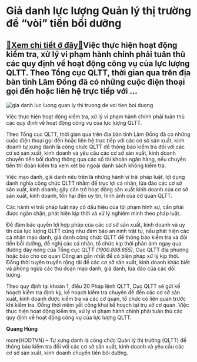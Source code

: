 Giả danh lực lượng Quản lý thị trường để “vòi” tiền bồi dưỡng
=============================================================

[:gift:Xem chi tiết ở đây:gift:](https://hddtvn.com/gia-danh-luc-luong-quan-ly-thi-truong-de-voi-tien-boi-duong/)Việc thực hiện hoạt động kiểm tra, xử lý vi phạm hành chính phải tuân thủ các quy định về hoạt động công vụ của lực lượng QLTT. Theo Tổng cục QLTT, thời gian qua trên địa bàn tỉnh Lâm Đồng đã có những cuộc điện thoại gọi đến hoặc liên hệ trực tiếp với …
-------------------------------------------------------------------------------------------------------------------------------------------------------------------------------------------------------------------------------------------------------------





![gia danh luc luong quan ly thi truong de voi tien boi duong](https://haiquanonline.com.vn/stores/news_dataimages/hungdq/062020/22/13/in_article/5535_triYt_pha_1.jpg?rt=20200716165248 "Giả danh lực lượng Quản lý thị trường để quot vòi quot tiền bồi dưỡng")


Việc thực hiện hoạt động kiểm tra, xử lý vi phạm hành chính phải tuân thủ các quy định về hoạt động công vụ của lực lượng QLTT.



Theo Tổng cục QLTT, thời gian qua trên địa bàn tỉnh Lâm Đồng đã có những cuộc điện thoại gọi đến hoặc liên hệ trực tiếp với các cơ sở sản xuất, kinh doanh tự xưng danh là công chức QLTT để thông báo kiểm tra đối với các cơ sở sản xuất, kinh doanh và yêu cầu các cơ sở sản xuất, kinh doanh chuyển tiền bồi dưỡng thông qua các số tài khoản ngân hàng, nếu chuyển tiền thì đoàn kiểm tra xem xét bỏ ngoài danh sách không kiểm tra.


Việc mạo danh, giả danh nêu trên là những hành vi trái pháp luật, lợi dụng danh nghĩa công chức QLTT nhằm để trục lợi cá nhân, lừa đảo các cơ sở sản xuất, kinh doanh; gây cản trở hoạt động sản xuất kinh doanh của cơ sở sản xuất, kinh doanh, tổn hại đến uy tín, hình ảnh của cơ quan QLTT.


Các hành vi trái pháp luật này có dấu hiệu của tội phạm hình sự, cần phải được ngăn chặn, phát hiện kịp thời và xử lý nghiêm minh theo pháp luật.


Để đảm bảo quyền lợi hợp pháp của các cơ sở sản xuất, kinh doanh và uy tín của lực lượng QLTT cũng như đảm bảo an ninh trật tự, nếu phát hiện các cá nhân mạo danh, giả danh công chức QLTT để thông báo kiểm tra và đòi tiền bồi dưỡng, đề nghị các cá nhân, tổ chức kịp thời phản ánh ngay qua đường dây nóng của Tổng cục QLTT *(1900.888.655)*, Cục QLTT địa phương hoặc báo cho cơ quan Công an gần nhất để có biện pháp xử lý kịp thời. Đồng thời tuyên truyền rộng rãi để các cơ sở sản xuất, kinh doanh khác biết và phòng ngừa các thủ đoạn mạo danh, giả danh, lừa đảo của các đối tượng.


Theo quy định tại khoản 1, điều 20 Pháp lệnh QLTT, Cục QLTT sẽ gửi kế hoạch kiểm tra định kỳ, kế hoạch kiểm tra chuyên đề đến các cơ sở sản xuất, kinh doanh được kiểm tra và các cơ quan, tổ chức có liên quan trước khi kiểm tra. Đồng thời niêm yết công khai kế hoạch tại trụ sở cơ quan. Việc thực hiện hoạt động kiểm tra, xử lý vi phạm hành chính phải tuân thủ các quy định về hoạt động công vụ của lực lượng QLTT.




**Quang Hùng**



more(HDDTVN) – Tự xưng danh là công chức Quản lý thị trường (QLTT) để thông báo kiểm tra đối với các cơ sở sản xuất, kinh doanh và yêu cầu các cơ sở sản xuất, kinh doanh chuyển tiền bồi dưỡng.

